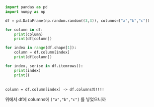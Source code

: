 
```python
import pandas as pd
import numpy as np

df = pd.DataFrame(np.random.random((3,3)), columns=["a","b","c"])

for column in df:
	print(column)
	print(df[column])

for index in range(df.shape[1]):
	column = df.column[index]
	print(df[column])

for index, serise in df.itemrows():
	print(index)
	print()
	
```


	column = df.column[index] -> df.columns임!!!!

위에서 df에 columns에 `["a","b","c"]` 를 넣었으니까
